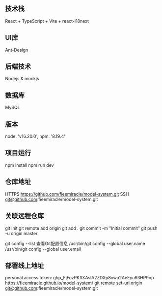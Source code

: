## 技术栈
  React + TypeScript + Vite + react-i18next

## UI库
  Ant-Design

## 后端技术
  Nodejs & mockjs

## 数据库
  MySQL

## 版本
  node: 'v16.20.0', npm: '8.19.4'

## 项目运行
  npm install
  npm run dev

## 仓库地址
  HTTPS https://github.com/fieemiracle/model-system.git
  SSH   git@github.com:fieemiracle/model-system.git

## 关联远程仓库
  git init
  git remote add origin <repository-url>
  git add .
  git commit -m "Initial commit"
  git push -u origin master

  git config --list 查看Git配置信息
  /usr/bin/git config --global user.name <username>                                      
  /usr/bin/git config --global user.email <email>

## 部署线上地址
  personal access token: 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
  https://fieemiracle.github.io/model-system/
  git remote set-url origin git@github.com:fieemiracle/model-system.git
